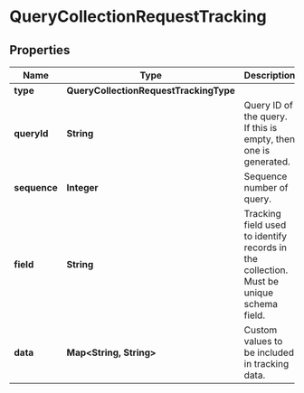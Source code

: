 

# QueryCollectionRequestTracking

## Properties

Name | Type | Description | Notes
------------ | ------------- | ------------- | -------------
**type** | **QueryCollectionRequestTrackingType** |  |  [optional]
**queryId** | **String** | Query ID of the query. If this is empty, then one is generated. |  [optional]
**sequence** | **Integer** | Sequence number of query. |  [optional]
**field** | **String** | Tracking field used to identify records in the collection.  Must be unique schema field. |  [optional]
**data** | **Map&lt;String, String&gt;** | Custom values to be included in tracking data. |  [optional]



